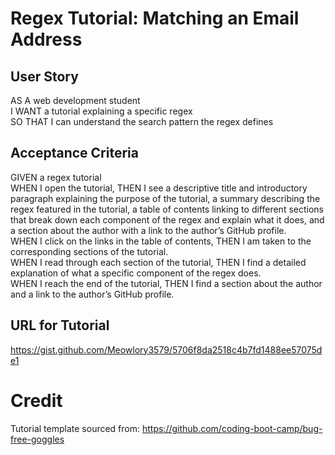 # Regex Tutorial: Matching an Email Address

## User Story
AS A web development student  
I WANT a tutorial explaining a specific regex  
SO THAT I can understand the search pattern the regex defines  

## Acceptance Criteria
GIVEN a regex tutorial  
WHEN I open the tutorial, THEN I see a descriptive title and introductory paragraph explaining the purpose of the tutorial, a summary describing the regex featured in the tutorial, a table of contents linking to different sections that break down each component of the regex and explain what it does, and a section about the author with a link to the author’s GitHub profile.  
WHEN I click on the links in the table of contents, THEN I am taken to the corresponding sections of the tutorial.  
WHEN I read through each section of the tutorial, THEN I find a detailed explanation of what a specific component of the regex does.  
WHEN I reach the end of the tutorial, THEN I find a section about the author and a link to the author’s GitHub profile.

## URL for Tutorial
https://gist.github.com/Meowlory3579/5706f8da2518c4b7fd1488ee57075de1

# Credit
Tutorial template sourced from: https://github.com/coding-boot-camp/bug-free-goggles
